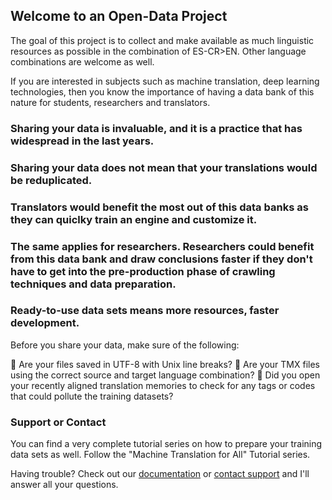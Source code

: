 ## Welcome to an Open-Data Project

The goal of this project is to collect and make available as much linguistic resources as possible in the combination of ES-CR>EN. Other language combinations are welcome as well. 

If you are interested in subjects such as machine translation, deep learning technologies, then you know the importance of having a data bank of this nature for students, researchers and translators. 

### Sharing your data is invaluable, and it is a practice that has widespread in the last years.
### Sharing your data does not mean that your translations would be reduplicated.
### Translators would benefit the most out of this data banks as they can quiclky train an engine and customize it.
### The same applies for researchers. Researchers could benefit from this data bank and draw conclusions faster if they don't have to get into the pre-production phase of crawling techniques and data preparation.
### Ready-to-use data sets means more resources, faster development. 

Before you share your data, make sure of the following: 

	Are your files saved in UTF-8 with Unix line breaks?
	Are your TMX files using the correct source and target language combination? 
	Did you open your recently aligned translation memories to check for any tags or codes that could pollute the training datasets?



### Support or Contact

You can find a very complete tutorial series on how to prepare your training data sets as well. Follow the "Machine Translation for All" Tutorial series. 

Having trouble? Check out our [documentation](https://help.github.com/categories/github-pages-basics/) or [contact support](gcocozza.com) and I'll answer all your questions.
